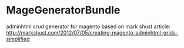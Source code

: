 MageGeneratorBundle
=====================

adminhtml crud generator for magento based on mark shust article: http://markshust.com/2012/07/05/creating-magento-adminhtml-grids-simplified
